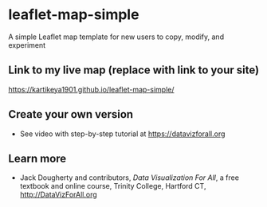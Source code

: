 # leaflet-map-simple
A simple Leaflet map template for new users to copy, modify, and experiment

## Link to my live map (replace with link to your site)
https://kartikeya1901.github.io/leaflet-map-simple/

## Create your own version
- See video with step-by-step tutorial at https://datavizforall.org

## Learn more
- Jack Dougherty and contributors, *Data Visualization For All*, a free textbook and online course, Trinity College, Hartford CT, http://DataVizForAll.org
